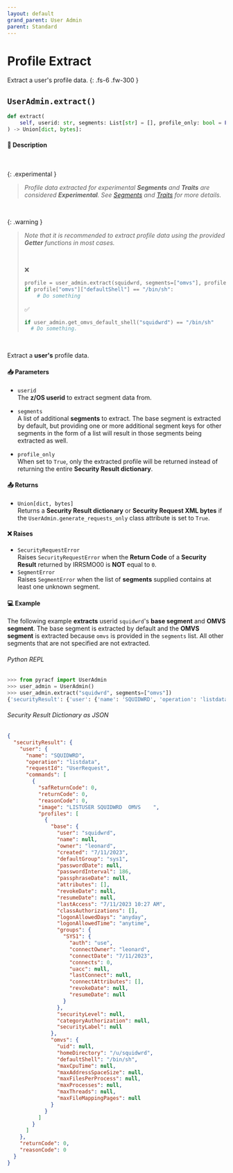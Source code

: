 ```yaml
---
layout: default
grand_parent: User Admin
parent: Standard
---
```


# Profile Extract

Extract a user's profile data. 
{: .fs-6 .fw-300 }

## `UserAdmin.extract()`

```python
def extract(
    self, userid: str, segments: List[str] = [], profile_only: bool = False
) -> Union[dict, bytes]:
```

#### 📄 Description

&nbsp;

{: .experimental }
> _Profile data extracted for experimental **Segments** and **Traits** are considered **Experimental**. See [Segments](../../advanced/segments_traits_operators#segments) and [Traits](../../advanced/segments_traits_operators#traits) for more details._

&nbsp;

{: .warning }
> _Note that it is recommended to extract profile data using the provided **Getter** functions in most cases._
>
> &nbsp;
>
> ❌
> ```python
> profile = user_admin.extract(squidwrd, segments=["omvs"], profile_only=True)
> if profile["omvs"]["defaultShell"] == "/bin/sh":
>     # Do something
> ```
> ✅
> ```python
> if user_admin.get_omvs_default_shell("squidwrd") == "/bin/sh"
>   # Do something.
> ```

&nbsp;

Extract a **user's** profile data.

#### 📥 Parameters
* `userid`<br>
  The **z/OS userid** to extract segment data from.

* `segments`<br>
  A list of additional **segments** to extract. The base segment is extracted by default, but providing one or more additional segment keys for other segments in the form of a list will result in those segments being extracted as well.

* `profile_only`<br>
  When set to `True`, only the extracted profile will be returned instead of returning the entire **Security Result dictionary**.

#### 📤 Returns
* `Union[dict, bytes]`<br>
  Returns a **Security Result dictionary** or **Security Request XML bytes** if the `UserAdmin.generate_requests_only` class attribute is set to `True`.

#### ❌ Raises
* `SecurityRequestError`<br>
  Raises `SecurityRequestError` when the **Return Code** of a **Security Result** returned by IRRSMO00 is **NOT** equal to `0`.
* `SegmentError`<br>
  Raises `SegmentError` when the list of **segments** supplied contains at least one unknown segment.

#### 💻 Example

The following example **extracts** userid `squidwrd`'s **base segment** and **OMVS segment**. The base segment is extracted by default and the **OMVS segment** is extracted because `omvs` is provided in the `segments` list. All other segments that are not specified are not extracted.

###### Python REPL
```python
>>> from pyracf import UserAdmin
>>> user_admin = UserAdmin()
>>> user_admin.extract("squidwrd", segments=["omvs"])
{'securityResult': {'user': {'name': 'SQUIDWRD', 'operation': 'listdata', 'requestId': 'UserRequest', 'commands': [{'safReturnCode': 0, 'returnCode': 0, 'reasonCode': 0, 'image': 'LISTUSER SQUIDWRD  OMVS    ', 'profiles': [{'base': {'user': 'squidwrd', 'name': None, 'owner': 'leonard', 'created': '7/11/2023', 'defaultGroup': 'sys1', 'passwordDate': None, 'passwordInterval': 186, 'passphraseDate': None, 'attributes': [], 'revokeDate': None, 'resumeDate': None, 'lastAccess': '7/11/2023 10:27 AM', 'classAuthorizations': [], 'logonAllowedDays': 'anyday', 'logonAllowedTime': 'anytime', 'groups': {'SYS1': {'auth': 'use', 'connectOwner': 'leonard', 'connectDate': '7/11/2023', 'connects': 0, 'uacc': None, 'lastConnect': None, 'connectAttributes': [], 'revokeDate': None, 'resumeDate': None}}, 'securityLevel': None, 'categoryAuthorization': None, 'securityLabel': None}, 'omvs': {'uid': None, 'homeDirectory': '/u/squidwrd', 'defaultShell': '/bin/sh', 'maxCpuTime': None, 'maxAddressSpaceSize': None, 'maxFilesPerProcess': None, 'maxProcesses': None, 'maxThreads': None, 'maxFileMappingPages': None}}]}]}, 'returnCode': 0, 'reasonCode': 0}}
```

###### Security Result Dictionary as JSON
```json
{
  "securityResult": {
    "user": {
      "name": "SQUIDWRD",
      "operation": "listdata",
      "requestId": "UserRequest",
      "commands": [
        {
          "safReturnCode": 0,
          "returnCode": 0,
          "reasonCode": 0,
          "image": "LISTUSER SQUIDWRD  OMVS    ",
          "profiles": [
            {
              "base": {
                "user": "squidwrd",
                "name": null,
                "owner": "leonard",
                "created": "7/11/2023",
                "defaultGroup": "sys1",
                "passwordDate": null,
                "passwordInterval": 186,
                "passphraseDate": null,
                "attributes": [],
                "revokeDate": null,
                "resumeDate": null,
                "lastAccess": "7/11/2023 10:27 AM",
                "classAuthorizations": [],
                "logonAllowedDays": "anyday",
                "logonAllowedTime": "anytime",
                "groups": {
                  "SYS1": {
                    "auth": "use",
                    "connectOwner": "leonard",
                    "connectDate": "7/11/2023",
                    "connects": 0,
                    "uacc": null,
                    "lastConnect": null,
                    "connectAttributes": [],
                    "revokeDate": null,
                    "resumeDate": null
                  }
                },
                "securityLevel": null,
                "categoryAuthorization": null,
                "securityLabel": null
              },
              "omvs": {
                "uid": null,
                "homeDirectory": "/u/squidwrd",
                "defaultShell": "/bin/sh",
                "maxCpuTime": null,
                "maxAddressSpaceSize": null,
                "maxFilesPerProcess": null,
                "maxProcesses": null,
                "maxThreads": null,
                "maxFileMappingPages": null
              }
            }
          ]
        }
      ]
    },
    "returnCode": 0,
    "reasonCode": 0
  }
}
```